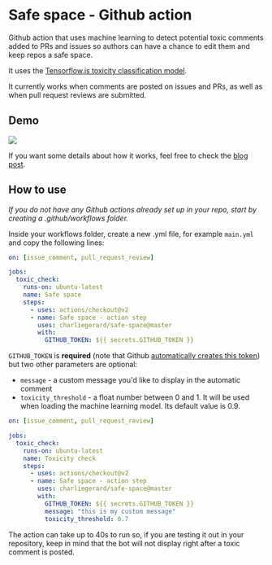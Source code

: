 # Safe space - Github action

Github action that uses machine learning to detect potential toxic comments added to PRs and issues so authors can have a chance to edit them and keep repos a safe space.

It uses the [Tensorflow.js toxicity classification model](https://github.com/tensorflow/tfjs-models/tree/master/toxicity).

It currently works when comments are posted on issues and PRs, as well as when pull request reviews are submitted.

## Demo

![](demo.gif)

If you want some details about how it works, feel free to check the [blog post](https://charliegerard.dev/blog/github-action-toxic-comments).

## How to use

_If you do not have any Github actions already set up in your repo, start by creating a .github/workflows folder._

Inside your workflows folder, create a new .yml file, for example `main.yml` and copy the following lines:

```yml
on: [issue_comment, pull_request_review]

jobs:
  toxic_check:
    runs-on: ubuntu-latest
    name: Safe space
    steps:
      - uses: actions/checkout@v2
      - name: Safe space - action step
        uses: charliegerard/safe-space@master
        with:
          GITHUB_TOKEN: ${{ secrets.GITHUB_TOKEN }}
```

`GITHUB_TOKEN` is **required** (note that Github [automatically creates this token](https://docs.github.com/en/free-pro-team@latest/actions/reference/authentication-in-a-workflow#:~:text=and%20use%20secrets.-,About%20the%20GITHUB_TOKEN%20secret,authenticate%20in%20a%20workflow%20run.&text=The%20token's%20permissions%20are%20limited,%22Permissions%20for%20the%20GITHUB_TOKEN%20.%22)) but two other parameters are optional:


- `message` - a custom message you'd like to display in the automatic comment
- `toxicity_threshold` - a float number between 0 and 1. It will be used when loading the machine learning model. Its default value is 0.9.

```yml
on: [issue_comment, pull_request_review]

jobs:
  toxic_check:
    runs-on: ubuntu-latest
    name: Toxicity check
    steps:
      - uses: actions/checkout@v2
      - name: Safe space - action step
        uses: charliegerard/safe-space@master
        with:
          GITHUB_TOKEN: ${{ secrets.GITHUB_TOKEN }}
          message: "this is my custom message"
          toxicity_threshold: 0.7
```

The action can take up to 40s to run so, if you are testing it out in your repository, keep in mind that the bot will not display right after a toxic comment is posted.
